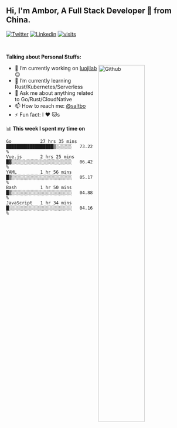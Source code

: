 <!-- Your title -->
## Hi, I'm Ambor, A Full Stack Developer 🚀 from China.

[![Twitter](https://img.shields.io/badge/-saltbo-1ca0f1?style=flat&logo=twitter&logoColor=white)](https://twitter.com/rdsaltbo)
[![Linkedin](https://img.shields.io/badge/-saltbo-blue?style=flat&logo=Linkedin&logoColor=white)](https://www.linkedin.com/in/saltbo/)
[![visits](https://visitor.vercel.app/page/saltbo?color=light-green)](https://github.com/saltbo/)

&nbsp;

**Talking about Personal Stuffs:**
<!-- Any image aligned to the right. Beware the width -->
<img width="50%" align="right" alt="Github" src="https://raw.githubusercontent.com/saltbo/saltbo/master/images/git-header.svg" />

- 🔭 I’m currently working on [luojilab](https://github.com/luojilab) :wink:
- 🌱 I’m currently learning Rust/Kubernetes/Serverless
- 💬 Ask me about anything related to Go/Rust/CloudNative
- 📫 How to reach me: [@saltbo](https://twitter.com/saltbobx)
- ⚡ Fun fact: I :heart: :cat:s


📊 **This week I spent my time on**
<!--START_SECTION:waka-->
```text
Go           27 hrs 35 mins  ██████████████████▒░░░░░░   73.22 % 
Vue.js       2 hrs 25 mins   █▓░░░░░░░░░░░░░░░░░░░░░░░   06.42 % 
YAML         1 hr 56 mins    █▒░░░░░░░░░░░░░░░░░░░░░░░   05.17 % 
Bash         1 hr 50 mins    █▒░░░░░░░░░░░░░░░░░░░░░░░   04.88 % 
JavaScript   1 hr 34 mins    █░░░░░░░░░░░░░░░░░░░░░░░░   04.16 % 
```
<!--END_SECTION:waka-->
